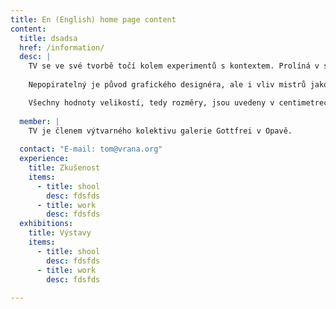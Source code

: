 ```yaml
---
title: En (English) home page content
content:
  title: dsadsa
  href: /information/
  desc: |
    TV se ve své tvorbě točí kolem experimentů s kontextem. Prolíná v sebe i protichůdné cesty a jako laborant testuje životnost i základních prvků, jako je oči nebo strop. No a pak se to nabarví. 
    
    Nepopiratelný je původ grafického designéra, ale i vliv mistrů jako David Hockney, Mark Rothko či Francis Bacon.

    Všechny hodnoty velikostí, tedy rozměry, jsou uvedeny v centimetrech.
        
  member: |
    TV je členem výtvarného kolektivu galerie Gottfrei v Opavě.
    
  contact: "E-mail: tom@vrana.org"
  experience:
    title: Zkušenost
    items:
      - title: shool
        desc: fdsfds
      - title: work
        desc: fdsfds
  exhibitions:
    title: Výstavy
    items:
      - title: shool
        desc: fdsfds
      - title: work
        desc: fdsfds
  
---
```

